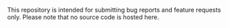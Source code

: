This repository is intended for submitting bug reports and feature requests only.
Please note that no source code is hosted here.


